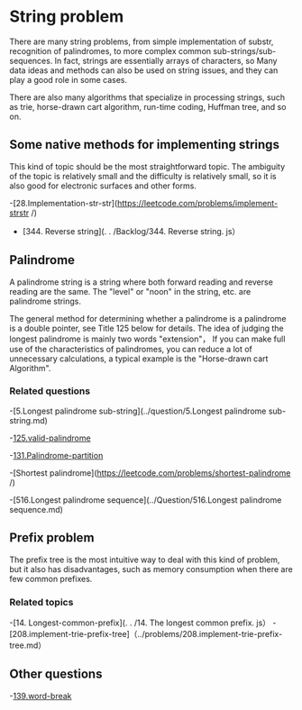 # String problem

There are many string problems, from simple implementation of substr, recognition of palindromes, to more complex common sub-strings/sub-sequences. In fact, strings are essentially arrays of characters, so
Many data ideas and methods can also be used on string issues, and they can play a good role in some cases.

There are also many algorithms that specialize in processing strings, such as trie, horse-drawn cart algorithm, run-time coding, Huffman tree, and so on.


## Some native methods for implementing strings

This kind of topic should be the most straightforward topic. The ambiguity of the topic is relatively small and the difficulty is relatively small, so it is also good for electronic surfaces and other forms.

-[28.Implementation-str-str](https://leetcode.com/problems/implement-strstr /)
- [344. Reverse string](. . /Backlog/344. Reverse string. js）

## Palindrome

A palindrome string is a string where both forward reading and reverse reading are the same. The "level" or "noon" in the string, etc. are palindrome strings.

The general method for determining whether a palindrome is a palindrome is a double pointer, see Title 125 below for details. The idea of judging the longest palindrome is mainly two words "extension"，
If you can make full use of the characteristics of palindromes, you can reduce a lot of unnecessary calculations, a typical example is the "Horse-drawn cart Algorithm".


### Related questions

-[5.Longest palindrome sub-string](../question/5.Longest palindrome sub-string.md)

-[125.valid-palindrome](../question/125.valid-palindrome.md)

-[131.Palindrome-partition](../Question/131.Palindrome-partition.md)

-[Shortest palindrome](https://leetcode.com/problems/shortest-palindrome /)

-[516.Longest palindrome sequence](../Question/516.Longest palindrome sequence.md)


## Prefix problem

The prefix tree is the most intuitive way to deal with this kind of problem, but it also has disadvantages, such as memory consumption when there are few common prefixes.

### Related topics

-[14. Longest-common-prefix](. . /14. The longest common prefix. js）
-[208.implement-trie-prefix-tree]（../problems/208.implement-trie-prefix-tree.md）


## Other questions

-[139.word-break](../question/139.word-break.md)